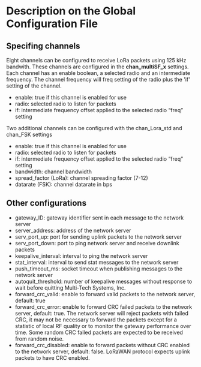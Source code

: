 # Description on the Global Configuration File

## Specifing channels
Eight channels can be configured to receive LoRa packets using 125 kHz bandwith. These channels are configured in the **chan_multiSF_x** settings. Each channel has an enable boolean, a selected radio and an intermediate frequency. The channel frequency will freq setting of the radio plus the 'if' setting of the channel.
* enable: true if this channel is enabled for use
* radio: selected radio to listen for packets
* if: intermediate frequency offset applied to the selected radio “freq” setting

Two additional channels can be configured with the chan_Lora_std and chan_FSK settings
* enable: true if this channel is enabled for use
* radio: selected radio to listen for packets
* if: intermediate frequency offset applied to the selected radio “freq” setting
* bandwidth: channel bandwidth
* spread_factor (LoRa): channel spreading factor (7-12)
* datarate (FSK): channel datarate in bps

## Other configurations
* gateway_ID: gateway identifier sent in each message to the network server
* server_address: address of the network server
* serv_port_up: port for sending uplink packets to the network server
* serv_port_down: port to ping network server and receive downlink packets
* keepalive_interval: interval to ping the network server
* stat_interval: interval to send stat messages to the network server
* push_timeout_ms: socket timeout when publishing messages to the network server
* autoquit_threshold: number of keepalive messages without response to wait before quitting Multi-Tech Systems, Inc.
* forward_crc_valid: enable to forward valid packets to the network server, default: true
* forward_crc_error: enable to forward CRC failed packets to the network server, default: true. The network server will reject packets with failed CRC, it may not be necessary to forward the packets except for a statistic of local RF quality or to monitor the gateway performance over time. Some random CRC failed packets are expected to be received from random noise.
* forward_crc_disabled: enable to forward packets without CRC enabled to the network server, default: false. LoRaWAN protocol expects uplink packets to have CRC enabled.
